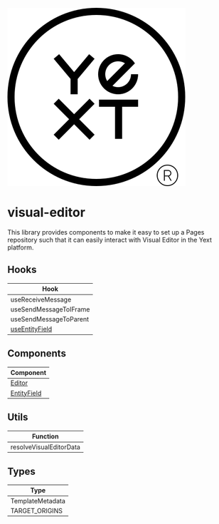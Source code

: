 ![Yext](yext.svg)

# visual-editor
This library provides components to make it easy to set up a Pages repository such that it can easily interact with Visual Editor in the Yext platform.

## Hooks

| Hook                                         |
|----------------------------------------------|
| useReceiveMessage                            |
| useSendMessageToIFrame                       |
| useSendMessageToParent                       |
| [useEntityField](./src/components/README.md) |
## Components

| Component                                 |
|-------------------------------------------|
| [Editor](./src/components/README.md)      |
| [EntityField](./src/components/README.md) | 

## Utils

| Function                |
|-------------------------|
| resolveVisualEditorData |

## Types

| Type             |
|------------------|
| TemplateMetadata |
| TARGET_ORIGINS   |



